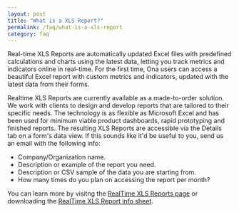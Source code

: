 ```yaml
---
layout: post
title: "What is a XLS Report?"
permalink: /faq/what-is-a-xls-report
category: faq
---
```


Real-time XLS Reports are automatically updated Excel files with predefined calculations and charts using the latest data, letting you track metrics and indicators online in real-time. For the first time, Ona users can access a beautiful Excel report with custom metrics and indicators, updated with the latest data from their forms.

Realtime XLS Reports are currently available as a made-to-order solution. We work with clients to design and develop reports that are tailored to their specific needs. The technology is as flexible as Microsoft Excel and has been used for minimum viable product dashboards, rapid prototyping and finished reports. The resulting XLS Reports are accessible via the Details tab on a form's data view. If this sounds like it'd be useful to you, send us an email with the following info:

* Company/Organization name. 
* Description or example of the report you need.
* Description or CSV sample of the data you are starting from.
* How many times do you plan on accessing the report per month?

You can learn more by visitng the [RealTime XLS Reports page](http://company.ona.io/reports/) or downloading the [RealTime XLS Report info sheet](http://company.ona.io/reports/Ona-RealTime-XLS-Report.pdf).